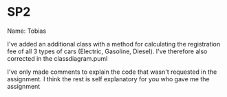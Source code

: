 # SP2

Name: Tobias

I've added an additional class with a method for calculating the registration fee of all 3 types of cars (Electric, Gasoline, Diesel).
I've therefore also corrected in the classdiagram.puml

I've only made comments to explain the code that wasn't requested in the assignment. I think the rest is self explanatory for you who gave me the assignment
